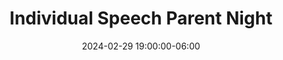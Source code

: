 ---
date: 2024-02-29 19:00:00-06:00
dates: 7:00 pm on Feb 29 2024
draft: false
durationMinutes: 180
title: Individual Speech Parent Night
---